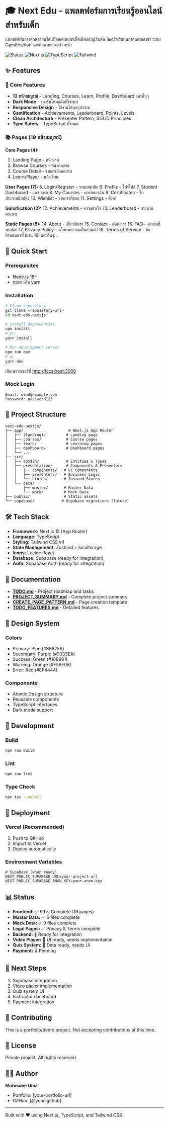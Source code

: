 # 🎓 Next Edu - แพลตฟอร์มการเรียนรู้ออนไลน์สำหรับเด็ก

แพลตฟอร์มการศึกษาออนไลน์ที่ออกแบบมาเพื่อเด็กและผู้เริ่มต้น มีคอร์สเรียนหลากหลายสาขา ระบบ Gamification และติดตามความก้าวหน้า

![Status](https://img.shields.io/badge/Status-Production_Ready-green)
![Next.js](https://img.shields.io/badge/Next.js-15-black)
![TypeScript](https://img.shields.io/badge/TypeScript-5.0-blue)
![Tailwind](https://img.shields.io/badge/Tailwind-v4-cyan)

## ✨ Features

### 🎯 Core Features
- **13 หน้าสมบูรณ์** - Landing, Courses, Learn, Profile, Dashboard และอื่นๆ
- **Dark Mode** - รองรับโหมดมืดทั้งระบบ
- **Responsive Design** - ใช้งานได้ทุกอุปกรณ์
- **Gamification** - Achievements, Leaderboard, Points, Levels
- **Clean Architecture** - Presenter Pattern, SOLID Principles
- **Type Safety** - TypeScript ทั้งหมด

### 📚 Pages (19 หน้าสมบูรณ์)

**Core Pages (4):**
1. Landing Page - หน้าแรก
2. Browse Courses - ค้นหาคอร์ส
3. Course Detail - รายละเอียดคอร์ส
4. Learn/Player - หน้าเรียน

**User Pages (7):**
5. Login/Register - ระบบสมาชิก
6. Profile - โปรไฟล์
7. Student Dashboard - แดชบอร์ด
8. My Courses - คอร์สของฉัน
9. Certificates - ใบประกาศนียบัตร
10. Wishlist - รายการที่ชอบ
11. Settings - ตั้งค่า

**Gamification (2):**
12. Achievements - ความสำเร็จ
13. Leaderboard - กระดานคะแนน

**Static Pages (5):**
14. About - เกี่ยวกับเรา
15. Contact - ติดต่อเรา
16. FAQ - คำถามที่พบบ่อย
17. Privacy Policy - นโยบายความเป็นส่วนตัว
18. Terms of Service - ข้อกำหนดการใช้งาน
19. และอื่นๆ...

## 🚀 Quick Start

### Prerequisites
- Node.js 18+ 
- npm หรือ yarn

### Installation

```bash
# Clone repository
git clone <repository-url>
cd next-edu-nextjs

# Install dependencies
npm install
# or
yarn install

# Run development server
npm run dev
# or
yarn dev
```

เปิดเบราว์เซอร์ที่ [http://localhost:3000](http://localhost:3000)

### Mock Login
```
Email: mind@example.com
Password: password123
```

## 📁 Project Structure

```
next-edu-nextjs/
├── app/                    # Next.js App Router
│   ├── (landing)/         # Landing page
│   ├── courses/           # Course pages
│   ├── learn/             # Learning pages
│   ├── dashboard/         # Dashboard pages
│   └── ...
├── src/
│   ├── domain/            # Entities & Types
│   ├── presentation/      # Components & Presenters
│   │   ├── components/   # UI Components
│   │   ├── presenters/   # Business Logic
│   │   └── stores/       # Zustand Stores
│   └── data/
│       ├── master/       # Master Data
│       └── mock/         # Mock Data
├── public/               # Static assets
└── supabase/            # Supabase migrations (future)
```

## 🛠️ Tech Stack

- **Framework:** Next.js 15 (App Router)
- **Language:** TypeScript
- **Styling:** Tailwind CSS v4
- **State Management:** Zustand + localforage
- **Icons:** Lucide React
- **Database:** Supabase (ready for integration)
- **Auth:** Supabase Auth (ready for integration)

## 📖 Documentation

- **[TODO.md](./TODO.md)** - Project roadmap and tasks
- **[PROJECT_SUMMARY.md](./PROJECT_SUMMARY.md)** - Complete project summary
- **[CREATE_PAGE_PATTERN.md](./prompt/CREATE_PAGE_PATTERN.md)** - Page creation template
- **[TODO_FEATURES.md](./TODO_FEATURES.md)** - Detailed features

## 🎨 Design System

### Colors
- Primary: Blue (#3B82F6)
- Secondary: Purple (#9333EA)
- Success: Green (#10B981)
- Warning: Orange (#F59E0B)
- Error: Red (#EF4444)

### Components
- Atomic Design structure
- Reusable components
- TypeScript interfaces
- Dark mode support

## 🔄 Development

### Build
```bash
npm run build
```

### Lint
```bash
npm run lint
```

### Type Check
```bash
npx tsc --noEmit
```

## 🚢 Deployment

### Vercel (Recommended)
1. Push to GitHub
2. Import to Vercel
3. Deploy automatically

### Environment Variables
```env
# Supabase (when ready)
NEXT_PUBLIC_SUPABASE_URL=your-project-url
NEXT_PUBLIC_SUPABASE_ANON_KEY=your-anon-key
```

## 📊 Status

- **Frontend:** ✅ 99% Complete (19 pages)
- **Master Data:** ✅ 6 files complete
- **Mock Data:** ✅ 9 files complete
- **Legal Pages:** ✅ Privacy & Terms complete
- **Backend:** 🔄 Ready for integration
- **Video Player:** 🔄 UI ready, needs implementation
- **Quiz System:** 🔄 Data ready, needs UI
- **Payment:** ⏳ Pending

## 🎯 Next Steps

1. Supabase integration
2. Video player implementation
3. Quiz system UI
4. Instructor dashboard
5. Payment integration

## 🤝 Contributing

This is a portfolio/demo project. Not accepting contributions at this time.

## 📄 License

Private project. All rights reserved.

## 👨‍💻 Author

**Marosdee Uma**
- Portfolio: [your-portfolio-url]
- GitHub: [@your-github]

---

Built with ❤️ using Next.js, TypeScript, and Tailwind CSS
